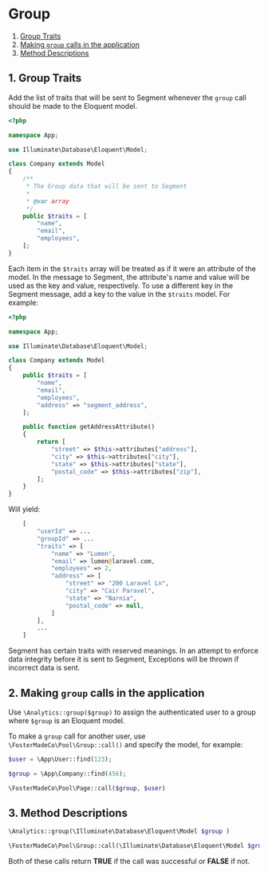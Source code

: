 # Group

1. [Group Traits](#1-group-traits)
2. [Making `group` calls in the application](#2-making-page-calls-in-the-application)
3. [Method Descriptions](#3-method-descriptions)

## 1. Group Traits

Add the list of traits that will be sent to Segment whenever the `group` call
should be made to the Eloquent model.

```php
<?php

namespace App;

use Illuminate\Database\Eloquent\Model;

class Company extends Model
{
    /**
     * The Group data that will be sent to Segment
     * 
     * @var array
     */
    public $traits = [
        "name",
        "email",
        "employees",
    ];
}
```

Each item in the `$traits` array will be treated as if it were an attribute of
the model. In the message to Segment, the attribute's name and value will be used
as the key and value, respectively. To use a different key in the Segment message,
add a key to the value in the `$traits` model. For example:

```php
<?php

namespace App;

use Illuminate\Database\Eloquent\Model;

class Company extends Model
{
    public $traits = [
        "name",
        "email",
        "employees",
        "address" => "segment_address",
    ];

    public function getAddressAttribute()
    {
        return [
            "street" => $this->attributes["address"],
            "city" => $this->attributes["city"],
            "state" => $this->attributes["state"],
            "postal_code" => $this->attributes["zip"],
        ];
    }
}

```

Will yield:

```php
    [
        "userId" => ...
        "groupId" => ...
        "traits" => [
            "name" => "Lumen",
            "email" => lumen@laravel.com,
            "employees" => 2,
            "address" => [
                "street" => "200 Laravel Ln",
                "city" => "Cair Paravel",
                "state" => "Narnia",
                "postal_code" => null,
            ]
        ],
        ...
    ]
```

Segment has certain traits with reserved meanings. In an attempt to enforce data
integrity before it is sent to Segment, Exceptions will be thrown if incorrect data
is sent.

## 2. Making `group` calls in the application

Use `\Analytics::group($group)` to assign the authenticated user to a group
where `$group` is an Eloquent model.

To make a `group` call for another user, use `\FosterMadeCo\Pool\Group::call()` and
specify the model, for example:

```php
$user = \App\User::find(123);

$group = \App\Company::find(456);

\FosterMadeCo\Pool\Page::call($group, $user)
```

## 3. Method Descriptions

```php
\Analytics::group(\Illuminate\Database\Eloquent\Model $group )
```

```php
\FosterMadeCo\Pool\Group::call(\Illuminate\Database\Eloquent\Model $group [, \Illuminate\Contracts\Auth\Authenticatable $model ] )
```

Both of these calls return **TRUE** if the call was successful or **FALSE** if not.